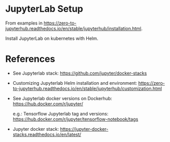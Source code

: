 JupyterLab Setup
====

From examples in https://zero-to-jupyterhub.readthedocs.io/en/stable/jupyterhub/installation.html.

Install JupyterLab on kubernetes with Helm.

# References

- See Jupyterlab stack: https://github.com/jupyter/docker-stacks
- Customizing Jupyterlab Helm installation and environment: https://zero-to-jupyterhub.readthedocs.io/en/stable/jupyterhub/customization.html
- See Jupyterlab docker versions on Dockerhub: https://hub.docker.com/r/jupyter/

    e.g.: Tensorflow Jupyterlab tag and versions: https://hub.docker.com/r/jupyter/tensorflow-notebook/tags

- Jupyter docker stack: https://jupyter-docker-stacks.readthedocs.io/en/latest/